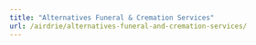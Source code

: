 ```yaml
---
title: "Alternatives Funeral & Cremation Services"
url: /airdrie/alternatives-funeral-and-cremation-services/
---
```

